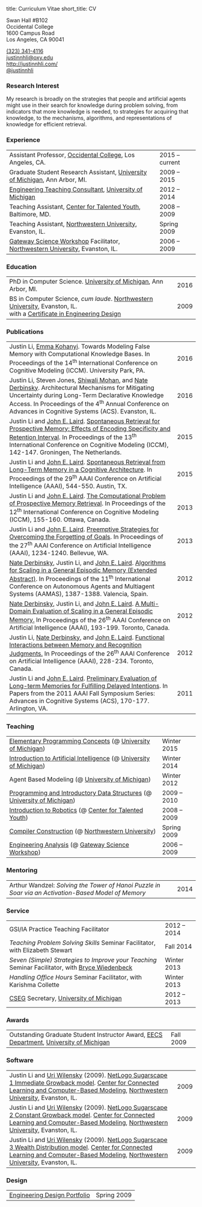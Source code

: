 title: Curriculum Vitae
short_title: CV

<div id="cv-contact" class="hidden-screen">
    <p id="cv-contact-right">
        Swan Hall #B102<br>
        Occidental College<br>
        1600 Campus Road<br>
        Los Angeles, CA 90041
    </p>
    <p id="cv-contact-left">
        <a href="tel:13233414116">(323) 341-4116</a><br>
        <a href="mailto:justinnhli@oxy.edu">justinnhli@oxy.edu</a><br>
        <a href="http://justinnhli.com/">http://justinnhli.com/</a><br>
        <a href="https://twitter.com/justinnhli">@justinnhli</a>
    </p>
</div>

<h3 id="interests">Research Interest</h3>

<p class="cv-paragraph">
    My research is broadly on the strategies that people and artificial agents might use in their search for knowledge during problem solving, from indicators that more knowledge is needed, to strategies for acquiring that knowledge, to the mechanisms, algorithms, and representations of knowledge for efficient retrieval.
</p>

<h3 id="experience">Experience</h3>

<table class="cv-table">
    <tr>
        <td>Assistant Professor, <a href="http://oxy.edu/">Occidental College</a>, Los Angeles, CA.</td>
        <td>2015 &ndash; current</td>
    </tr>
    <tr>
        <td>Graduate Student Research Assistant, <a href="http://umich.edu/">University of Michigan</a>, Ann Arbor, MI.</td>
        <td>2009 &ndash; 2015</td>
    </tr>
        <td><a href="http://crlte.engin.umich.edu/gsi_serv/etc/what-are-the-etcs/">Engineering Teaching Consultant</a>, <a href="http://umich.edu/">University of Michigan</a></td>
        <td>2012 &ndash; 2014</td>
    <tr>
        <td>Teaching Assistant, <a href="http://cty.jhu.edu/">Center for Talented Youth</a>, Baltimore, MD.</td>
        <td>2008 &ndash; 2009</td>
    </tr>
    <tr>
        <td>
            Teaching Assistant, <a href="http://www.northwestern.edu/">Northwestern University</a>, Evanston, IL.
        </td>
        <td>Spring 2009</td>
    </tr>
    <tr>
        <td>
            <a href="http://www.northwestern.edu/searle/programs-events/undergrad/group-study/gsw/index.html">Gateway Science Workshop</a> Facilitator, <a href="http://www.northwestern.edu/">Northwestern University</a>, Evanston, IL.
        </td>
        <td>2006 &ndash; 2009</td>
    </tr>
</table>

<h3 id="education">Education</h3>

<table class="cv-table">
    <tr>
        <td>
            PhD in Computer Science. <a href="http://umich.edu/">University of Michigan</a>, Ann Arbor, MI.
        </td>
        <td>2016</td>
    </tr>
    <tr>
        <td>
            BS in Computer Science, <em>cum laude</em>. <a href="http://www.northwestern.edu/">Northwestern University</a>, Evanston, IL.<br>
            <span class="indented">with a <a href="http://segal.northwestern.edu/programs/undergraduate/segal-design-certificate/">Certificate in Engineering Design</a></span>
        </td>
        <td>2009</td>
    </tr>
</table>

<h3 id="publications">Publications</h3>

<table class="cv-table">
    <tr>
        <td>
            <span class="cv-me">Justin Li</span>, <a href="http://emmakohanyi.com/">Emma Kohanyi</a>.
            Towards Modeling False Memory with Computational Knowledge Bases.
            In <span class="cv-booktitle">Proceedings of the 14<sup>th</sup> International Conference on Cognitive Modeling (ICCM)</span>.
            <!--
            <a class="cv-title" href="FIXME">Towards Modeling False Memory with Computational Knowledge Bases</a>.
            In <span class="cv-booktitle">Proceedings of the 14<sup>th</sup> International Conference on Cognitive Modeling (ICCM)</span>, FIXME-FIXME.
            -->
            University Park, PA.
        </td>
        <td>2016</td>
    </tr>
    <tr>
        <td>
            <span class="cv-me">Justin Li</span>, Steven Jones, <a href="http://www.shiwali.me/">Shiwali Mohan</a>, and <a href="http://derbinsky.info/">Nate Derbinsky</a>.
            Architectural Mechanisms for Mitigating Uncertainty during Long-Term Declarative Knowledge Access.
            In <span class="cv-booktitle">Proceedings of the 4<sup>th</sup> Annual Conference on Advances in Cognitive Systems (ACS)</span>.
            <!--
            <a class="cv-title" href="FIXME">Architectural Mechanisms for Mitigating Uncertainty during Long-Term Declarative Knowledge Access</a>.
            In <span class="cv-booktitle">Proceedings of the 4<sup>th</sup> Annual Conference on Advances in Cognitive Systems (ACS)</span>, FIXME-FIXME.
            -->
            Evanston, IL.
        </td>
        <td>2016</td>
    </tr>
    <tr>
        <td>
            <span class="cv-me">Justin Li</span> and <a href="http://ai.eecs.umich.edu/people/laird/">John E. Laird</a>.
            <a class="cv-title" href="/files/publications/Li2015SpontaneousRetrievalFor.pdf">Spontaneous Retrieval for Prospective Memory: Effects of Encoding Specificity and Retention Interval</a>.
            In <span class="cv-booktitle">Proceedings of the 13<sup>th</sup> International Conference on Cognitive Modeling (ICCM)</span>, 142-147.
            Groningen, The Netherlands.
        </td>
        <td>2015</td>
    </tr>
    <tr>
        <td>
            <span class="cv-me">Justin Li</span> and <a href="http://ai.eecs.umich.edu/people/laird/">John E. Laird</a>.
            <a class="cv-title" href="/files/publications/Li2015SpontaneousRetrievalFrom.pdf">Spontaneous Retrieval from Long-Term Memory in a Cognitive Architecture</a>.
            In <span class="cv-booktitle">Proceedings of the 29<sup>th</sup> AAAI Conference on Artificial Intelligence (AAAI)</span>, 544-550.
            Austin, TX.
        </td>
        <td>2015</td>
    </tr>
    <tr>
        <td>
            <span class="cv-me">Justin Li</span> and <a href="http://ai.eecs.umich.edu/people/laird/">John E. Laird</a>.
            <a class="cv-title" href="/files/publications/Li2013TheComputationalProblem.pdf">The Computational Problem of Prospective Memory Retrieval</a>.
            In <span class="cv-booktitle">Proceedings of the 12<sup>th</sup> International Conference on Cognitive Modeling (ICCM)</span>, 155-160.
            Ottawa, Canada.
        </td>
        <td>2013</td>
    </tr>
    <tr>
        <td>
            <span class="cv-me">Justin Li</span> and <a href="http://ai.eecs.umich.edu/people/laird/">John E. Laird</a>.
            <a class="cv-title" href="/files/publications/Li2013PreemptiveStrategiesFor.pdf">Preemptive Strategies for Overcoming the Forgetting of Goals</a>.
            In <span class="cv-booktitle">Proceedings of the 27<sup>th</sup> AAAI Conference on Artificial Intelligence (AAAI)</span>, 1234-1240.
            Bellevue, WA.
        </td>
        <td>2013</td>
    </tr>
    <tr>
        <td>
            <a href="http://derbinsky.info/">Nate Derbinsky</a>, <span class="cv-me">Justin Li</span>, and <a href="http://ai.eecs.umich.edu/people/laird/">John E. Laird</a>.
            <a class="cv-title" href="/files/publications/Derbinsky2012AlgorithmsForScaling.pdf">Algorithms for Scaling in a General Episodic Memory (Extended Abstract)</a>.
            In <span class="cv-booktitle">Proceedings of the 11<sup>th</sup> International Conference on Autonomous Agents and Multiagent Systems (AAMAS)</span>, 1387-1388.
            Valencia, Spain.
        </td>
        <td>2012</td>
    </tr>
    <tr>
        <td>
            <a href="http://derbinsky.info/">Nate Derbinsky</a>, <span class="cv-me">Justin Li</span>, and <a href="http://ai.eecs.umich.edu/people/laird/">John E. Laird</a>.
            <a class="cv-title" href="/files/publications/Derbinsky2012AMultiDomain.pdf">A Multi-Domain Evaluation of Scaling in a General Episodic Memory.</a>
            In <span class="cv-booktitle">Proceedings of the 26<sup>th</sup> AAAI Conference on Artificial Intelligence (AAAI)</span>, 193-199.
            Toronto, Canada.
        </td>
        <td>2012</td>
    </tr>
    <tr>
        <td>
            <span class="cv-me">Justin Li</span>, <a href="http://derbinsky.info/">Nate Derbinsky</a>, and <a href="http://ai.eecs.umich.edu/people/laird/">John E. Laird</a>.
            <a class="cv-title" href="/files/publications/Li2012FunctionalInteractionsBetween.pdf">Functional Interactions between Memory and Recognition Judgments.</a>
            In <span class="cv-booktitle">Proceedings of the 26<sup>th</sup> AAAI Conference on Artificial Intelligence (AAAI)</span>, 228-234.
            Toronto, Canada.
        </td>
        <td>2012</td>
    </tr>
    <tr>
        <td>
            <span class="cv-me">Justin Li</span> and <a href="http://ai.eecs.umich.edu/people/laird/">John E. Laird</a>.
            <a class="cv-title" href="/files/publications/Li2011PreliminaryEvaluationOf.pdf">Preliminary Evaluation of Long-term Memories for Fulfilling Delayed Intentions</a>.
            In <span class="cv-booktitle">Papers from the 2011 AAAI Fall Symposium Series: Advances in Cognitive Systems (ACS)</span>, 170-177.
            Arlington, VA.
        </td>
        <td>2011</td>
    </tr>
</table>

<h3 id="teaching">Teaching</h3>

<table class="cv-table">
    <tr>
        <td><a href="https://eecs183.org/">Elementary Programming Concepts</a> (@ <a href="http://umich.edu/">University of Michigan</a>)</td>
        <td>Winter 2015</td>
    </tr>
    <tr>
        <td><a href="http://www.engin.umich.edu/college/academics/bulletin/courses/eecs">Introduction to Artificial Intelligence</a> (@ <a href="http://umich.edu/">University of Michigan</a>)</td>
        <td>Winter 2014</td>
    </tr>
    <tr>
        <td>Agent Based Modeling (@ <a href="http://umich.edu/">University of Michigan</a>)</td>
        <td>Winter 2012</td>
    </tr>
    <tr>
        <td><a href="http://www.engin.umich.edu/college/academics/bulletin/courses/eecs">Programming and Introductory Data Structures</a> (@ <a href="http://umich.edu/">University of Michigan</a>)</td>
        <td>2009 &ndash; 2010</td>
    </tr>
    <tr>
        <td><a href="http://cty.jhu.edu/summer/grades2-6/catalog/math.html#irob">Introduction to Robotics</a> (@ <a href="http://cty.jhu.edu/">Center for Talented Youth</a>)</td>
        <td>2008 &ndash; 2009</td>
    </tr>
    <tr>
        <td><a href="http://eecs.northwestern.edu/~robby/courses/322-2009-spring/">Compiler Construction</a> (@ <a href="http://www.northwestern.edu/">Northwestern University</a>)
        <td>Spring 2009</td>
    </tr>
    <tr>
        <td><a href="http://www.mccormick.northwestern.edu/academics/undergraduate/core-curriculum/engineering-first.html#innovative-curriculum">Engineering Analysis</a> (@ <a href="http://www.northwestern.edu/searle/programs-events/undergrad/group-study/gsw/index.html">Gateway Science Workshop</a>)</td>
        <td>2006 &ndash; 2009</td>
    </tr>
</table>

<h3 id="mentoring">Mentoring</h3>

<table class="cv-table">
    <tr>
        <td>Arthur Wandzel: <em>Solving the Tower of Hanoi Puzzle in Soar via an Activation-Based Model of Memory</em></td>
        <td>2014</td>
    </tr>
</table>

<h3 id="service">Service</h3>

<table class="cv-table">
    <tr>
        <td>GSI/IA Practice Teaching Facilitator</td>
        <td>2012 &ndash; 2014</td>
    </tr>
    <tr>
        <td><em>Teaching Problem Solving Skills</em> Seminar Facilitator, with Elizabeth Stewart</td>
        <td>Fall 2014</td>
    </tr>
    <tr>
        <td><em>Seven (Simple) Strategies to Improve your Teaching</em> Seminar Facilitator, with <a href="https://www.cs.swarthmore.edu/~bryce/">Bryce Wiedenbeck</a></td>
        <td>Winter 2013</td>
    </tr>
    <tr>
        <td><em>Handling Office Hours</em> Seminar Facilitator, with Karishma Collette</td>
        <td>Winter 2013</td>
    </tr>
    <tr>
        <td><a href="http://cseg.eecs.umich.edu/">CSEG</a> Secretary, <a href="http://umich.edu/">University of Michigan</a></td>
        <td>2012 &ndash; 2013</td>
    </tr>
</table>

<h3 id="awards">Awards</h3>

<table class="cv-table">
    <tr>
        <td>Outstanding Graduate Student Instructor Award, <a href="http://www.eecs.umich.edu/">EECS Department</a>, <a href="http://umich.edu/">University of Michigan</a></td>
        <td>Fall 2009</td>
    </tr>
</table>

<h3 id="software">Software</h3>

<table class="cv-table">
    <tr>
        <td>
            <span class="cv-me">Justin Li</span> and <a href="http://ccl.northwestern.edu/uri/">Uri Wilensky</a> (2009).
            <a class="cv-title" href="http://ccl.northwestern.edu/netlogo/models/Sugarscape1ImmediateGrowback">NetLogo Sugarscape 1 Immediate Growback model</a>.
            <a href="http://ccl.northwestern.edu/">Center for Connected Learning and Computer-Based Modeling</a>, <a href="http://www.northwestern.edu/">Northwestern University</a>, Evanston, IL.
        </td>
        <td>2009</td>
    </tr>
    <tr>
        <td>
            <span class="cv-me">Justin Li</span> and <a href="http://ccl.northwestern.edu/uri/">Uri Wilensky</a> (2009).
            <a class="cv-title" href="http://ccl.northwestern.edu/netlogo/models/Sugarscape2ConstantGrowback">NetLogo Sugarscape 2 Constant Growback model</a>.
            <a href="http://ccl.northwestern.edu/">Center for Connected Learning and Computer-Based Modeling</a>, <a href="http://www.northwestern.edu/">Northwestern University</a>, Evanston, IL.
        </td>
        <td>2009</td>
    </tr>
    <tr>
        <td>
            <span class="cv-me">Justin Li</span> and <a href="http://ccl.northwestern.edu/uri/">Uri Wilensky</a> (2009).
            <a class="cv-title" href="http://ccl.northwestern.edu/netlogo/models/Sugarscape3WealthDistribution">NetLogo Sugarscape 3 Wealth Distribution model</a>.
            <a href="http://ccl.northwestern.edu/">Center for Connected Learning and Computer-Based Modeling</a>, <a href="http://www.northwestern.edu/">Northwestern University</a>, Evanston, IL.
        </td>
        <td>2009</td>
    </tr>
</table>

<h3 id="design">Design</h3>

<table class="cv-table">
    <tr>
        <td><a href="/files/publications/portfolio.pdf">Engineering Design Portfolio</a></td>
        <td>Spring 2009</td>
    </tr>
</table>
